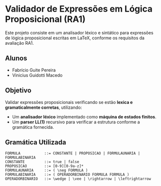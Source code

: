 # Validador de Expressões em Lógica Proposicional (RA1)

Este projeto consiste em um analisador léxico e sintático para expressões de lógica proposicional escritas em LaTeX, conforme os requisitos da avaliação RA1.

## Alunos

- Fabrício Guite Pereira  
- Vinicius Guidotti Macedo

## Objetivo

Validar expressões proposicionais verificando se estão **lexica e gramaticalmente corretas**, utilizando:

- Um **analisador léxico** implementado como **máquina de estados finitos**.
- Um **parser LL(1)** recursivo para verificar a estrutura conforme a gramática fornecida.

## Gramática Utilizada

```bnf
FORMULA           ::= CONSTANTE | PROPOSICAO | FORMULAUNARIA | FORMULABINARIA  
CONSTANTE         ::= true | false  
PROPOSICAO        ::= [0-9][0-9a-z]*  
FORMULAUNARIA     ::= ( \neg FORMULA )  
FORMULABINARIA    ::= ( OPERADORBINARIO FORMULA FORMULA )  
OPERADORBINARIO   ::= \wedge | \vee | \rightarrow | \leftrightarrow  
